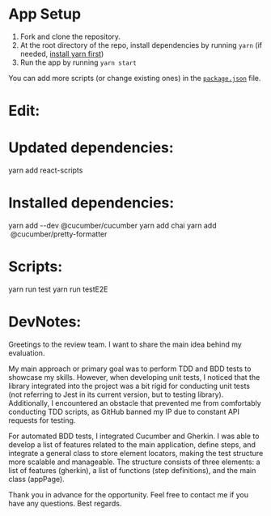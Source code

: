 # App Setup

1. Fork and clone the repository.
2. At the root directory of the repo, install dependencies by running `yarn` (if needed, [install yarn first](https://yarnpkg.com/getting-started))
3. Run the app by running `yarn start`

You can add more scripts (or change existing ones) in the [`package.json`](./package.json) file.





# Edit: 
# Updated dependencies: 
yarn add react-scripts

# Installed dependencies:
yarn add --dev @cucumber/cucumber
yarn add chai 
yarn add  @cucumber/pretty-formatter

# Scripts:
yarn run test 
yarn run testE2E


# DevNotes: 
Greetings to the review team. I want to share the main idea behind my evaluation.

My main approach or primary goal was to perform TDD and BDD tests to showcase my skills. However, when developing unit tests, I noticed that the library integrated into the project was a bit rigid for conducting unit tests (not referring to Jest in its current version, but to testing library). Additionally, I encountered an obstacle that prevented me from comfortably conducting TDD scripts, as GitHub banned my IP due to constant API requests for testing.

For automated BDD tests, I integrated Cucumber and Gherkin. I was able to develop a list of features related to the main application, define steps, and integrate a general class to store element locators, making the test structure more scalable and manageable. The structure consists of three elements: a list of features (gherkin), a list of functions (step definitions), and the main class (appPage).

Thank you in advance for the opportunity. Feel free to contact me if you have any questions. Best regards.